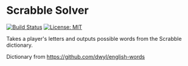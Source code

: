# Scrabble Solver

[![Build Status](https://circleci.com/gh/wangazz/Scrabble-Solver.svg?style=shield)](https://circleci.com/gh/wangazz/Scrabble-Solver)
[![License: MIT](https://img.shields.io/github/license/wangazz/Scrabble-Solver)](https://opensource.org/licenses/MIT)

Takes a player's letters and outputs possible words from the Scrabble dictionary.

Dictionary from https://github.com/dwyl/english-words

